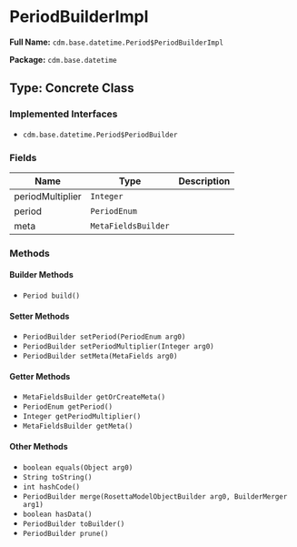 # PeriodBuilderImpl

**Full Name:** `cdm.base.datetime.Period$PeriodBuilderImpl`

**Package:** `cdm.base.datetime`

## Type: Concrete Class

### Implemented Interfaces

- `cdm.base.datetime.Period$PeriodBuilder`

### Fields

| Name | Type | Description |
|------|------|-------------|
| periodMultiplier | `Integer` |  |
| period | `PeriodEnum` |  |
| meta | `MetaFieldsBuilder` |  |

### Methods

#### Builder Methods

- `Period build()`

#### Setter Methods

- `PeriodBuilder setPeriod(PeriodEnum arg0)`
- `PeriodBuilder setPeriodMultiplier(Integer arg0)`
- `PeriodBuilder setMeta(MetaFields arg0)`

#### Getter Methods

- `MetaFieldsBuilder getOrCreateMeta()`
- `PeriodEnum getPeriod()`
- `Integer getPeriodMultiplier()`
- `MetaFieldsBuilder getMeta()`

#### Other Methods

- `boolean equals(Object arg0)`
- `String toString()`
- `int hashCode()`
- `PeriodBuilder merge(RosettaModelObjectBuilder arg0, BuilderMerger arg1)`
- `boolean hasData()`
- `PeriodBuilder toBuilder()`
- `PeriodBuilder prune()`


